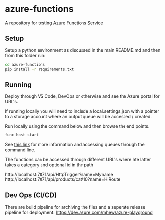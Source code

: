 # azure-functions

A repository for testing Azure Functions Service

## Setup

Setup a python environment as discussed in the main README.md and then from this folder run:

```bash
cd azure-functions
pip install -r requirements.txt
```

## Running

Deploy through VS Code, DevOps or otherwise and see the Azure portal for URL's.

If running locally you will need to include a local.settings.json with a pointer to a storage account where an output queue will be accessed / created.

Run locally using the command below and then browse the end points.

```bash
func host start
```

See [this link](https://docs.microsoft.com/en-us/azure/azure-functions/functions-add-output-binding-storage-queue-python) for more information and accessing queues through the command line.

The functions can be accessed through different URL's where hte latter takes a category and optional id in the path

http://localhost:7071/api/HttpTrigger?name=Myname
http://localhost:7071/api/products/cat/10?name=HiRoute

## Dev Ops (CI/CD)

There are build pipeline for archiving the files and a seperate release pipeline for deployment.
https://dev.azure.com/mhew/azure-playground